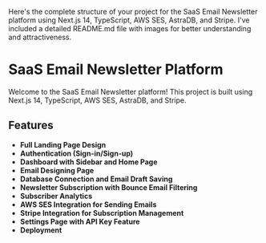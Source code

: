 Here's the complete structure of your project for the SaaS Email Newsletter platform using Next.js 14, TypeScript, AWS SES, AstraDB, and Stripe. I've included a detailed README.md file with images for better understanding and attractiveness.

# SaaS Email Newsletter Platform

Welcome to the SaaS Email Newsletter platform! This project is built using Next.js 14, TypeScript, AWS SES, AstraDB, and Stripe.

## Features

- **Full Landing Page Design**
- **Authentication (Sign-in/Sign-up)**
- **Dashboard with Sidebar and Home Page**
- **Email Designing Page**
- **Database Connection and Email Draft Saving**
- **Newsletter Subscription with Bounce Email Filtering**
- **Subscriber Analytics**
- **AWS SES Integration for Sending Emails**
- **Stripe Integration for Subscription Management**
- **Settings Page with API Key Feature**
- **Deployment**
